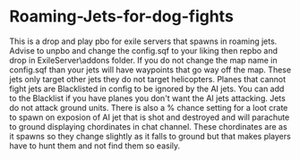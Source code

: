 # Roaming-Jets-for-dog-fights
This is a drop and play pbo for exile servers that spawns in roaming jets. Advise to unpbo and change the config.sqf to your liking then repbo and drop in ExileServer\addons folder. If you do not change the map name in config.sqf than your jets will have waypoints that go way off the map. These jets only target other jets they do not target helicopters. Planes that cannot fight jets are Blacklisted in config to be ignored by the AI jets. You can add to the Blacklist if you have planes you don't want the AI jets attacking. Jets do not attack ground units. There is also a % chance setting for a loot crate to spawn on exposion of AI jet that is shot and destroyed and will parachute to ground displaying chordinates in chat channel. These chordinates are as it spawns so they change slightly as it falls to ground but that makes players have to hunt them and not find them so easily.
